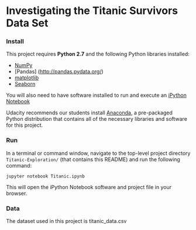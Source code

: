 # Investigating the Titanic Survivors Data Set

### Install

This project requires **Python 2.7** and the following Python libraries installed:

- [NumPy](http://www.numpy.org/)
- [Pandas] (http://pandas.pydata.org/)
- [matplotlib](http://matplotlib.org/)
- [Seaborn](http://stanford.edu/~mwaskom/software/seaborn/)

You will also need to have software installed to run and execute an [iPython Notebook](http://ipython.org/notebook.html)

Udacity recommends our students install [Anaconda](https://www.continuum.io/downloads), a pre-packaged Python distribution that contains all of the necessary libraries and software for this project. 

### Run

In a terminal or command window, navigate to the top-level project directory `Titanic-Exploration/` (that contains this README) and run the following command:

```jupyter notebook Titanic.ipynb```

This will open the iPython Notebook software and project file in your browser.

### Data

The dataset used in this project is titanic_data.csv

